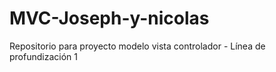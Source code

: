 # MVC-Joseph-y-nicolas
Repositorio para proyecto modelo vista controlador - Línea de profundización 1
